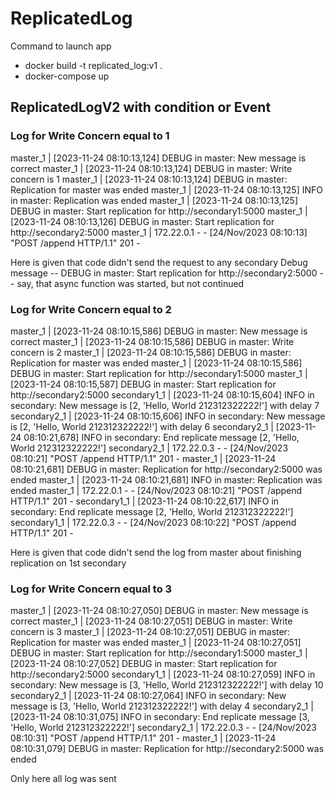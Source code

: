 # ReplicatedLog
Command to launch app

- docker build -t replicated_log:v1 .
- docker-compose up


## ReplicatedLogV2 with condition or Event

### Log for Write Concern equal to 1 
master_1      | [2023-11-24 08:10:13,124] DEBUG in master: New message is correct
master_1      | [2023-11-24 08:10:13,124] DEBUG in master: Write concern is 1
master_1      | [2023-11-24 08:10:13,124] DEBUG in master: Replication for master was ended
master_1      | [2023-11-24 08:10:13,125] INFO in master: Replication was ended
master_1      | [2023-11-24 08:10:13,125] DEBUG in master: Start replication for http://secondary1:5000
master_1      | [2023-11-24 08:10:13,126] DEBUG in master: Start replication for http://secondary2:5000
master_1      | 172.22.0.1 - - [24/Nov/2023 08:10:13] "POST /append HTTP/1.1" 201 -

Here is given that code didn't send the request to any secondary 
Debug message -- DEBUG in master: Start replication for http://secondary2:5000 -- say, that async function was started, but not continued 

### Log for Write Concern equal to 2
master_1      | [2023-11-24 08:10:15,586] DEBUG in master: New message is correct
master_1      | [2023-11-24 08:10:15,586] DEBUG in master: Write concern is 2
master_1      | [2023-11-24 08:10:15,586] DEBUG in master: Replication for master was ended
master_1      | [2023-11-24 08:10:15,586] DEBUG in master: Start replication for http://secondary1:5000
master_1      | [2023-11-24 08:10:15,587] DEBUG in master: Start replication for http://secondary2:5000
secondary1_1  | [2023-11-24 08:10:15,604] INFO in secondary: New message is [2, 'Hello, World 212312322222!'] with delay 7
secondary2_1  | [2023-11-24 08:10:15,606] INFO in secondary: New message is [2, 'Hello, World 212312322222!'] with delay 6
secondary2_1  | [2023-11-24 08:10:21,678] INFO in secondary: End replicate message [2, 'Hello, World 212312322222!']
secondary2_1  | 172.22.0.3 - - [24/Nov/2023 08:10:21] "POST /append HTTP/1.1" 201 -
master_1      | [2023-11-24 08:10:21,681] DEBUG in master: Replication for http://secondary2:5000 was ended
master_1      | [2023-11-24 08:10:21,681] INFO in master: Replication was ended
master_1      | 172.22.0.1 - - [24/Nov/2023 08:10:21] "POST /append HTTP/1.1" 201 -
secondary1_1  | [2023-11-24 08:10:22,617] INFO in secondary: End replicate message [2, 'Hello, World 212312322222!']
secondary1_1  | 172.22.0.3 - - [24/Nov/2023 08:10:22] "POST /append HTTP/1.1" 201 -

Here is given that code didn't send the log from master about finishing replication on 1st secondary 


### Log for Write Concern equal to 3
master_1      | [2023-11-24 08:10:27,050] DEBUG in master: New message is correct
master_1      | [2023-11-24 08:10:27,051] DEBUG in master: Write concern is 3
master_1      | [2023-11-24 08:10:27,051] DEBUG in master: Replication for master was ended
master_1      | [2023-11-24 08:10:27,051] DEBUG in master: Start replication for http://secondary1:5000
master_1      | [2023-11-24 08:10:27,052] DEBUG in master: Start replication for http://secondary2:5000
secondary1_1  | [2023-11-24 08:10:27,059] INFO in secondary: New message is [3, 'Hello, World 212312322222!'] with delay 10
secondary2_1  | [2023-11-24 08:10:27,064] INFO in secondary: New message is [3, 'Hello, World 212312322222!'] with delay 4
secondary2_1  | [2023-11-24 08:10:31,075] INFO in secondary: End replicate message [3, 'Hello, World 212312322222!']
secondary2_1  | 172.22.0.3 - - [24/Nov/2023 08:10:31] "POST /append HTTP/1.1" 201 -
master_1      | [2023-11-24 08:10:31,079] DEBUG in master: Replication for http://secondary2:5000 was ended

Only here all log was sent
